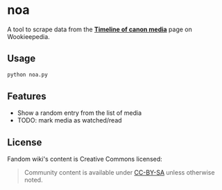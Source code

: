# noa

A tool to scrape data from the [**Timeline of canon media**](https://starwars.fandom.com/wiki/Timeline_of_canon_media) page on Wookieepedia.

## Usage

```sh
python noa.py
```

## Features

* Show a random entry from the list of media
* TODO: mark media as watched/read

## License

Fandom wiki's content is Creative Commons licensed:
> Community content is available under [CC-BY-SA](https://www.fandom.com/licensing) unless otherwise noted.
